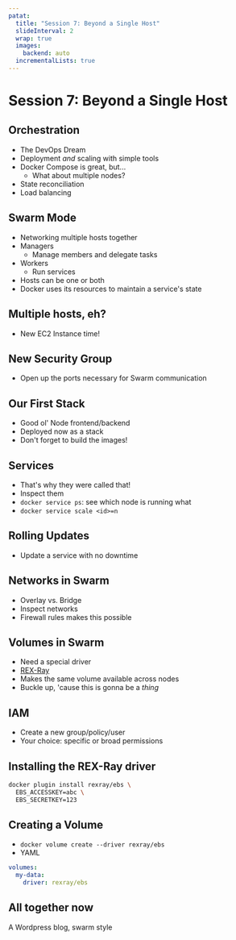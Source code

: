 ```yaml
---
patat:
  title: "Session 7: Beyond a Single Host"
  slideInterval: 2
  wrap: true
  images:
    backend: auto
  incrementalLists: true
---
```


# Session 7: Beyond a Single Host

## Orchestration

* The DevOps Dream
* Deployment _and_ scaling with simple tools
* Docker Compose is great, but...
    * What about multiple nodes?
* State reconciliation
* Load balancing

## Swarm Mode

* Networking multiple hosts together
* Managers
    * Manage members and delegate tasks
* Workers
    * Run services
* Hosts can be one or both
* Docker uses its resources to maintain a service's state

## Multiple hosts, eh?

* New EC2 Instance time!

## New Security Group

* Open up the ports necessary for Swarm communication

## Our First Stack

* Good ol' Node frontend/backend
* Deployed now as a stack
* Don't forget to build the images!

## Services

* That's why they were called that!
* Inspect them
* `docker service ps`: see which node is running what
* `docker service scale <id>=n`

## Rolling Updates

* Update a service with no downtime

## Networks in Swarm

* Overlay vs. Bridge
* Inspect networks
* Firewall rules makes this possible

## Volumes in Swarm

* Need a special driver
* [REX-Ray](https://rexray.readthedocs.io)
* Makes the same volume available across nodes
* Buckle up, 'cause this is gonna be a _thing_

## IAM

* Create a new group/policy/user
* Your choice: specific or broad permissions

## Installing the REX-Ray driver

```bash
docker plugin install rexray/ebs \
  EBS_ACCESSKEY=abc \
  EBS_SECRETKEY=123
```

## Creating a Volume

* `docker volume create --driver rexray/ebs`
* YAML

```yaml
volumes:
  my-data:
    driver: rexray/ebs
```

## All together now

A Wordpress blog, swarm style
